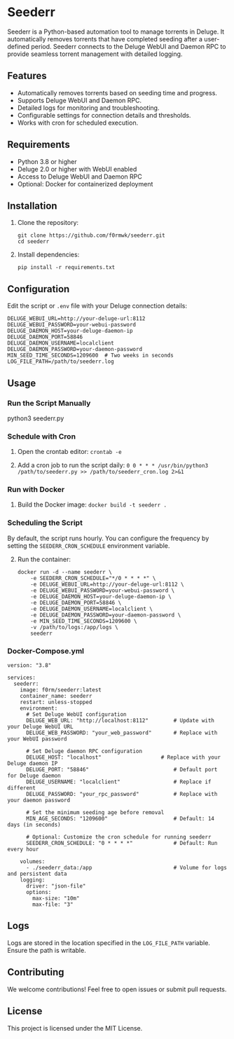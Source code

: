 # Seederr

Seederr is a Python-based automation tool to manage torrents in Deluge. It automatically removes torrents that have completed seeding after a user-defined period. Seederr connects to the Deluge WebUI and Daemon RPC to provide seamless torrent management with detailed logging.

## Features

- Automatically removes torrents based on seeding time and progress.
- Supports Deluge WebUI and Daemon RPC.
- Detailed logs for monitoring and troubleshooting.
- Configurable settings for connection details and thresholds.
- Works with cron for scheduled execution.

## Requirements

- Python 3.8 or higher
- Deluge 2.0 or higher with WebUI enabled
- Access to Deluge WebUI and Daemon RPC
- Optional: Docker for containerized deployment

## Installation

1. Clone the repository:
    ```
   git clone https://github.com/f0rmwk/seederr.git
   cd seederr
3. Install dependencies:
   
   `pip install -r requirements.txt`

## Configuration

Edit the script or `.env` file with your Deluge connection details:
```
DELUGE_WEBUI_URL=http://your-deluge-url:8112
DELUGE_WEBUI_PASSWORD=your-webui-password
DELUGE_DAEMON_HOST=your-deluge-daemon-ip
DELUGE_DAEMON_PORT=58846
DELUGE_DAEMON_USERNAME=localclient
DELUGE_DAEMON_PASSWORD=your-daemon-password
MIN_SEED_TIME_SECONDS=1209600  # Two weeks in seconds
LOG_FILE_PATH=/path/to/seederr.log
```

## Usage

### Run the Script Manually

   python3 seederr.py

### Schedule with Cron

1. Open the crontab editor:
   `crontab -e`

2. Add a cron job to run the script daily:
   `0 0 * * * /usr/bin/python3 /path/to/seederr.py >> /path/to/seederr_cron.log 2>&1`

### Run with Docker

1. Build the Docker image:
   `docker build -t seederr .`
   
### Scheduling the Script
By default, the script runs hourly. You can configure the frequency by setting the `SEEDERR_CRON_SCHEDULE` environment variable.

2. Run the container:
   ```
   docker run -d --name seederr \
       -e SEEDERR_CRON_SCHEDULE="*/0 * * * *" \
       -e DELUGE_WEBUI_URL=http://your-deluge-url:8112 \
       -e DELUGE_WEBUI_PASSWORD=your-webui-password \
       -e DELUGE_DAEMON_HOST=your-deluge-daemon-ip \
       -e DELUGE_DAEMON_PORT=58846 \
       -e DELUGE_DAEMON_USERNAME=localclient \
       -e DELUGE_DAEMON_PASSWORD=your-daemon-password \
       -e MIN_SEED_TIME_SECONDS=1209600 \
       -v /path/to/logs:/app/logs \
       seederr
### Docker-Compose.yml
```
version: "3.8"

services:
  seederr:
    image: f0rm/seederr:latest
    container_name: seederr
    restart: unless-stopped
    environment:
      # Set Deluge WebUI configuration
      DELUGE_WEB_URL: "http://localhost:8112"        # Update with your Deluge WebUI URL
      DELUGE_WEB_PASSWORD: "your_web_password"       # Replace with your WebUI password

      # Set Deluge daemon RPC configuration
      DELUGE_HOST: "localhost"                   # Replace with your Deluge daemon IP
      DELUGE_PORT: "58846"                           # Default port for Deluge daemon
      DELUGE_USERNAME: "localclient"                 # Replace if different
      DELUGE_PASSWORD: "your_rpc_password"           # Replace with your daemon password

      # Set the minimum seeding age before removal
      MIN_AGE_SECONDS: "1209600"                     # Default: 14 days (in seconds)

      # Optional: Customize the cron schedule for running seederr
      SEEDERR_CRON_SCHEDULE: "0 * * * *"             # Default: Run every hour

    volumes:
      - ./seederr_data:/app                          # Volume for logs and persistent data
    logging:
      driver: "json-file"
      options:
        max-size: "10m"
        max-file: "3"
```
## Logs

Logs are stored in the location specified in the `LOG_FILE_PATH` variable. Ensure the path is writable.

## Contributing

We welcome contributions! Feel free to open issues or submit pull requests.

## License

This project is licensed under the MIT License.
